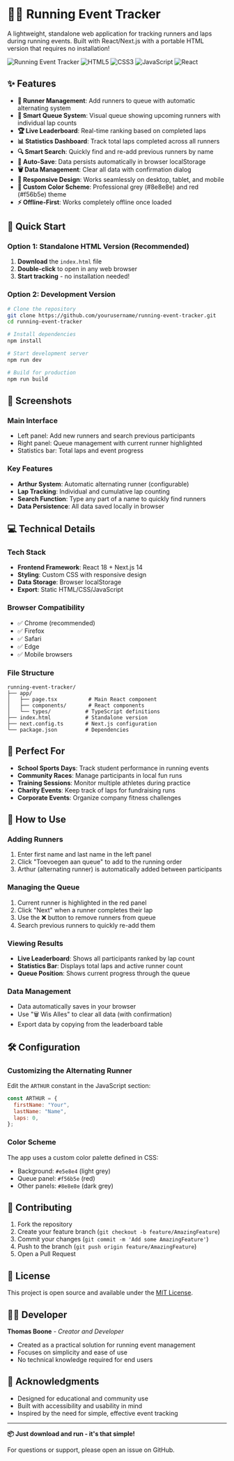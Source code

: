 # 🏃‍♂️ Running Event Tracker

A lightweight, standalone web application for tracking runners and laps during running events. Built with React/Next.js with a portable HTML version that requires no installation!

![Running Event Tracker](https://img.shields.io/badge/version-1.0.0-blue.svg)
![HTML5](https://img.shields.io/badge/HTML5-E34F26?style=flat&logo=html5&logoColor=white)
![CSS3](https://img.shields.io/badge/CSS3-1572B6?style=flat&logo=css3&logoColor=white)
![JavaScript](https://img.shields.io/badge/JavaScript-F7DF1E?style=flat&logo=javascript&logoColor=black)
![React](https://img.shields.io/badge/React-20232A?style=flat&logo=react&logoColor=61DAFB)

## ✨ Features

- **📝 Runner Management**: Add runners to queue with automatic alternating system
- **🔄 Smart Queue System**: Visual queue showing upcoming runners with individual lap counts
- **🏆 Live Leaderboard**: Real-time ranking based on completed laps
- **📊 Statistics Dashboard**: Track total laps completed across all runners
- **🔍 Smart Search**: Quickly find and re-add previous runners by name
- **💾 Auto-Save**: Data persists automatically in browser localStorage
- **🗑️ Data Management**: Clear all data with confirmation dialog
- **📱 Responsive Design**: Works seamlessly on desktop, tablet, and mobile
- **🎨 Custom Color Scheme**: Professional grey (#8e8e8e) and red (#f56b5e) theme
- **⚡ Offline-First**: Works completely offline once loaded

## 🚀 Quick Start

### Option 1: Standalone HTML Version (Recommended)

1. **Download** the `index.html` file
2. **Double-click** to open in any web browser
3. **Start tracking** - no installation needed!

### Option 2: Development Version

```bash
# Clone the repository
git clone https://github.com/yourusername/running-event-tracker.git
cd running-event-tracker

# Install dependencies
npm install

# Start development server
npm run dev

# Build for production
npm run build
```

## 📱 Screenshots

### Main Interface

- Left panel: Add new runners and search previous participants
- Right panel: Queue management with current runner highlighted
- Statistics bar: Total laps and event progress

### Key Features

- **Arthur System**: Automatic alternating runner (configurable)
- **Lap Tracking**: Individual and cumulative lap counting
- **Search Function**: Type any part of a name to quickly find runners
- **Data Persistence**: All data saved locally in browser

## 💻 Technical Details

### Tech Stack

- **Frontend Framework**: React 18 + Next.js 14
- **Styling**: Custom CSS with responsive design
- **Data Storage**: Browser localStorage
- **Export**: Static HTML/CSS/JavaScript

### Browser Compatibility

- ✅ Chrome (recommended)
- ✅ Firefox
- ✅ Safari
- ✅ Edge
- ✅ Mobile browsers

### File Structure

```
running-event-tracker/
├── app/
│   ├── page.tsx          # Main React component
│   ├── components/       # React components
│   └── types/           # TypeScript definitions
├── index.html           # Standalone version
├── next.config.ts       # Next.js configuration
└── package.json         # Dependencies
```

## 🎯 Perfect For

- **School Sports Days**: Track student performance in running events
- **Community Races**: Manage participants in local fun runs
- **Training Sessions**: Monitor multiple athletes during practice
- **Charity Events**: Keep track of laps for fundraising runs
- **Corporate Events**: Organize company fitness challenges

## 📖 How to Use

### Adding Runners

1. Enter first name and last name in the left panel
2. Click "Toevoegen aan queue" to add to the running order
3. Arthur (alternating runner) is automatically added between participants

### Managing the Queue

1. Current runner is highlighted in the red panel
2. Click "Next" when a runner completes their lap
3. Use the ❌ button to remove runners from queue
4. Search previous runners to quickly re-add them

### Viewing Results

- **Live Leaderboard**: Shows all participants ranked by lap count
- **Statistics Bar**: Displays total laps and active runner count
- **Queue Position**: Shows current progress through the queue

### Data Management

- Data automatically saves in your browser
- Use "🗑️ Wis Alles" to clear all data (with confirmation)
- Export data by copying from the leaderboard table

## 🛠️ Configuration

### Customizing the Alternating Runner

Edit the `ARTHUR` constant in the JavaScript section:

```javascript
const ARTHUR = {
  firstName: "Your",
  lastName: "Name",
  laps: 0,
};
```

### Color Scheme

The app uses a custom color palette defined in CSS:

- Background: `#e5e8e4` (light grey)
- Queue panel: `#f56b5e` (red)
- Other panels: `#8e8e8e` (dark grey)

## 🤝 Contributing

1. Fork the repository
2. Create your feature branch (`git checkout -b feature/AmazingFeature`)
3. Commit your changes (`git commit -m 'Add some AmazingFeature'`)
4. Push to the branch (`git push origin feature/AmazingFeature`)
5. Open a Pull Request

## 📄 License

This project is open source and available under the [MIT License](LICENSE).

## 👨‍💻 Developer

**Thomas Boone** - _Creator and Developer_

- Created as a practical solution for running event management
- Focuses on simplicity and ease of use
- No technical knowledge required for end users

## 🙏 Acknowledgments

- Designed for educational and community use
- Built with accessibility and usability in mind
- Inspired by the need for simple, effective event tracking

---

**📦 Just download and run - it's that simple!**

For questions or support, please open an issue on GitHub.
